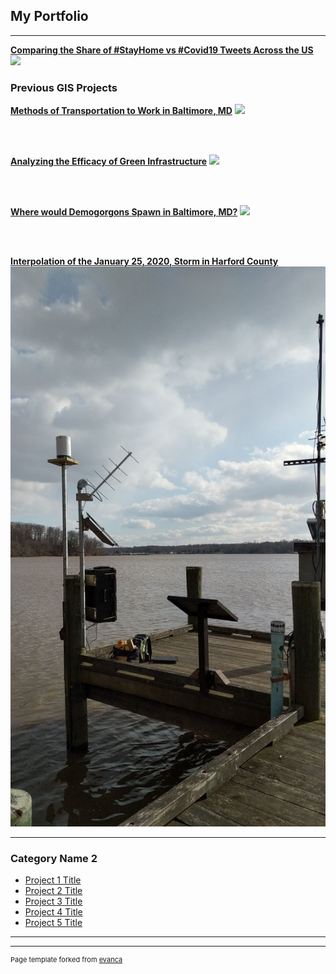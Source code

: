 ## My Portfolio

---

[**Comparing the Share of #StayHome vs #Covid19 Tweets Across the US**](/Projects/RTweet)
<img src="images/Project4_383.JPG"/>

### Previous GIS Projects 

[**Methods of Transportation to Work in Baltimore, MD**](/Projects/transportation)
<img src="images/Project4_383.JPG"/>

<br><br>

[**Analyzing the Efficacy of Green Infrastructure**](/Projects/efficacy_of_green_infra)
<img src="images/pennino_419.JPG"/>

<br><br>

[**Where would Demogorgons Spawn in Baltimore, MD?**](/Projects/demogorgon)
<img src="images/stranger thigns.jpg"/>

<br><br>

[**Interpolation of the January 25, 2020, Storm in Harford County**](https://ngiro1.github.io/qgis2web_2020_02_18-15_04_48_049557/index.html)
<img src="images/OtterPt_RainGage.jpg"/>

---

### Category Name 2

- [Project 1 Title](http://example.com/)
- [Project 2 Title](http://example.com/)
- [Project 3 Title](http://example.com/)
- [Project 4 Title](http://example.com/)
- [Project 5 Title](http://example.com/)

---




---
<p style="font-size:11px">Page template forked from <a href="https://github.com/evanca/quick-portfolio">evanca</a></p>
<!-- Remove above link if you don't want to attibute -->
